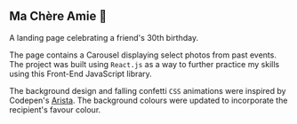 ## Ma Ch&#232;re Amie 🎂

A landing page celebrating a friend's 30th birthday.

The page contains a Carousel displaying select photos from past events. The project was built using `React.js` as a way to further practice my skills using this Front-End JavaScript library.

The background design and falling confetti `CSS` animations were inspired by Codepen's [Arista](https://codepen.io/aristamademe/pen/JjZZzBJ). The background colours were updated to incorporate the recipient's favour colour.